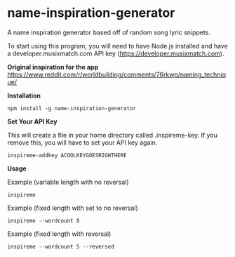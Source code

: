 # name-inspiration-generator

A name inspiration generator based off of random song lyric snippets.

To start using this program, you will need to have Node.js installed and have a developer.musixmatch.com API key (https://developer.musixmatch.com).

**Original inspiration for the app**
https://www.reddit.com/r/worldbuilding/comments/76rkwp/naming_technique/

**Installation**

```
npm install -g name-inspiration-generator
```

**Set Your API Key**

This will create a file in your home directory called .inspireme-key. If you remove this, you will have to set your API key again.

```
inspireme-addkey ACOOLKEYGOESRIGHTHERE
```

**Usage**

Example (variable length with no reversal)

```
inspireme
```

Example (fixed length with set to no reversal)

```
inspireme --wordcount 8
```

Example (fixed length with reversal)

```
inspireme --wordcount 5 --reversed
```
